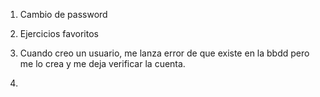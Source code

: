 1. Cambio de password
2. Ejercicios favoritos

3. Cuando creo un usuario, me lanza error de que existe en la bbdd pero me lo crea y me deja verificar la cuenta.

4.
